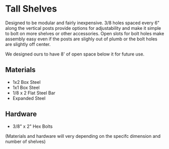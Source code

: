 # Tall Shelves

Designed to be modular and fairly inexpensive. 3/8 holes spaced every 6" along the vertical posts provide options for adjustability and make it simple to bolt on more shelves or other accessories. Open slots for bolt holes make assembly easy even if the posts are slighly out of plumb or the bolt holes are slightly off center.

We designed ours to have 8' of open space below it for future use.

## Materials
* 1x2 Box Steel
* 1x1 Box Steel
* 1/8 x 2 Flat Steel Bar
* Expanded Steel

## Hardware
* 3/8" x 2" Hex Bolts

(Materials and hardware will very depending on the specifc dimension and number of shelves)
